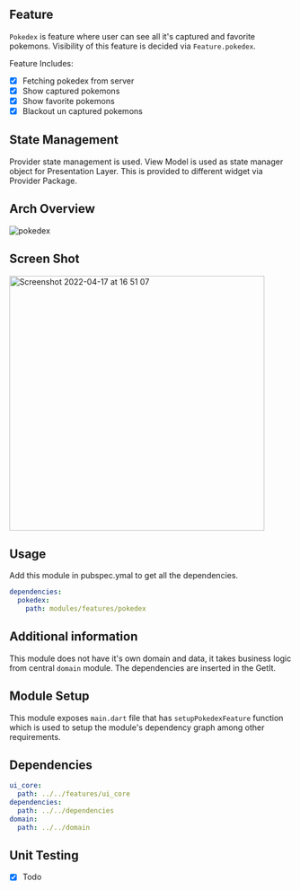 ## Feature

```Pokedex``` is feature where user can see all it's captured and favorite pokemons.
Visibility of this feature is decided via ```Feature.pokedex```. 

Feature Includes:
- [x] Fetching pokedex from server
- [x] Show captured pokemons
- [x] Show favorite pokemons
- [x] Blackout un captured pokemons

## State Management

Provider state management is used. View Model is used as state manager object for Presentation Layer. This is provided to different widget via Provider Package.

## Arch Overview

![pokedex](https://user-images.githubusercontent.com/16761273/163719711-e098a7b5-b159-45dd-bcc5-2a08e681b8b1.jpg)

## Screen Shot

<img width="454" alt="Screenshot 2022-04-17 at 16 51 07" src="https://user-images.githubusercontent.com/16761273/163719852-a8105fa0-cbb9-4ba3-a458-278c1634bb81.png">

## Usage
Add this module in pubspec.ymal to get all the dependencies.
```yaml
dependencies:
  pokedex:
    path: modules/features/pokedex
```

## Additional information

This module does not have it's own domain and data, it takes business logic from central ```domain``` module. The dependencies are inserted in the GetIt.

## Module Setup

This module exposes ```main.dart```  file that has ```setupPokedexFeature``` function which is used to setup the module's dependency graph among other requirements.

## Dependencies

```yaml
ui_core:
  path: ../../features/ui_core
dependencies:
  path: ../../dependencies
domain:
  path: ../../domain
```

## Unit Testing

- [x] Todo
